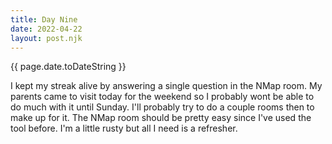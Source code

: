 ```yaml
---
title: Day Nine
date: 2022-04-22
layout: post.njk
---
```


{{ page.date.toDateString }}

I kept my streak alive by answering a single question in the NMap room. My parents came to visit today for the weekend so I probably wont be able to do much with it until Sunday. I'll probably try to do a couple rooms then to make up for it. The NMap room should be pretty easy since I've used the tool before. I'm a little rusty but all I need is a refresher.